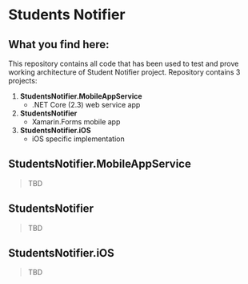 # Students Notifier

## What you find here:
This repository contains all code that has been used to test and prove working architecture of Student Notifier project.
Repository contains 3 projects:
1. **StudentsNotifier.MobileAppService**
    - .NET Core (2.3) web service app
2. **StudentsNotifier**
    - Xamarin.Forms mobile app
3. **StudentsNotifier.iOS**
    - iOS specific implementation

## StudentsNotifier.MobileAppService
> TBD

## StudentsNotifier
> TBD

## StudentsNotifier.iOS
> TBD

